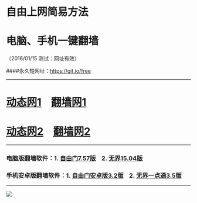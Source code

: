 # 自由上网简易方法
# 电脑、手机一键翻墙
（2016/01/15 测试：网址有效）

####永久短网址：https://git.io/free

***

# <a href="http://dt03.kiani.com/115" target="_blank">动态网1</a>&nbsp;&nbsp;&nbsp;&nbsp;<a href="http://d1kkh9rxjohuup.cloudfront.net" target="_blank">翻墙网1</a>

# <a href="http://dt-04.turocied.com/115" target="_blank">动态网2</a>&nbsp;&nbsp;&nbsp;&nbsp;<a href="http://d35zgsgbb3t2t6.cloudfront.net" target="_blank">翻墙网2</a>

***

### 电脑版翻墙软件：1. <a href="http://d35zgsgbb3t2t6.cloudfront.net/fgget.php?fid=fg757p.zip" target="_blank">自由门7.57版</a>&nbsp;&nbsp;&nbsp;&nbsp;2. <a href="http://d35zgsgbb3t2t6.cloudfront.net/fgget.php?fid=u1504.zip" target="_blank">无界15.04版</a>

### 手机安卓版翻墙软件：1. <a href="http://d35zgsgbb3t2t6.cloudfront.net/fgget.php?fid=fgma32.apk" target="_blank">自由门安卓版3.2版</a>&nbsp;&nbsp;&nbsp;&nbsp;2. <a href="http://d35zgsgbb3t2t6.cloudfront.net/fgget.php?fid=um3.5.apk" target="_blank">无界一点通3.5版</a>

***
<p><img src="http://d35zgsgbb3t2t6.cloudfront.net/pic/yjfq0.png"></p>  
